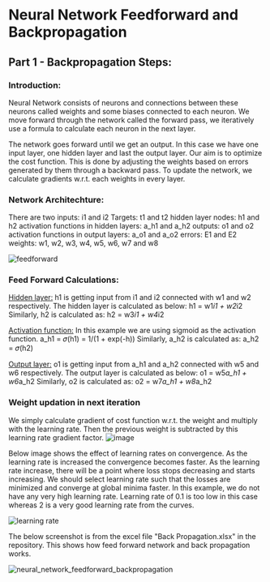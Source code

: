 # Neural Network Feedforward and Backpropagation

## Part 1 - Backpropagation Steps:

### Introduction:
Neural Network consists of neurons and connections between these neurons called weights and some biases connected to each neuron.
We move forward through the network called the forward pass, we iteratively use a formula to calculate each neuron in the next layer.

The network goes forward until we get an output. In this case we have one input layer, one hidden layer and last the output layer.
Our aim is to optimize the cost function. This is done by adjusting the weights based on errors generated by them through a backward pass.
To update the network, we calculate gradients w.r.t. each weights in every layer.

### Network Architechture:
There are two inputs: i1 and i2
Targets: t1 and t2
hidden layer nodes: h1 and h2
activation functions in hidden layers: a_h1 and a_h2
outputs: o1 and o2
activation functions in output layers: a_o1 and a_o2
errors: E1 and E2
weights: w1, w2, w3, w4, w5, w6, w7 and w8

![feedforward](https://user-images.githubusercontent.com/65554220/119848614-94721180-bf29-11eb-91e7-989e09bb1d98.JPG)

### Feed Forward Calculations:
<u>Hidden layer:</u> 
h1 is getting input from i1 and i2 connected with w1 and w2 respectively. The hidden layer is calculated as below:
h1 = w1*i1 + w2*i2
Similarly, h2 is calculated as:
h2 = w3*i1 + w4*i2

<u>Activation function:</u>
In this example we are using sigmoid as the activation function.
a_h1 = 𝜎(h1) = 1/(1 + exp(-h))
Similarly, a_h2 is calculated as:
a_h2 = 𝜎(h2)

<u>Output layer:</u>
o1 is getting input from a_h1 and a_h2 connected with w5 and w6 respectively. The output layer is calculated as below:
o1 = w5*a_h1 + w6*a_h2
Similarly, o2 is calculated as:
o2 = w7*a_h1 + w8*a_h2


### Weight updation in next iteration
We simply calculate gradient of cost function w.r.t. the weight and multiply with the learning rate. Then the previous weight is subtracted by this learning rate gradient factor.
![image](https://user-images.githubusercontent.com/65554220/119844436-0d6f6a00-bf26-11eb-9fad-986fccb1099e.png)

Below image shows the effect of learning rates on convergence.
As the learning rate is increased the convergence becomes faster. As the learning rate increase, there will be a point where loss stops decreasing and starts increasing.
We should select learning rate such that the losses are minimized and converge at global minima faster.
In this example, we do not have any very high learning rate. Learning rate of 0.1 is too low in this case whereas 2 is a very good learning rate from the curves.  

![learning rate](https://user-images.githubusercontent.com/65554220/119846043-6a1f5480-bf27-11eb-8487-4cf95a00d3d8.JPG)

The below screenshot is from the excel file "Back Propagation.xlsx" in the repository.
This shows how feed forward network and back propagation works.

![neural_network_feedforward_backpropagation](https://user-images.githubusercontent.com/65554220/119373201-cb4fe980-bcd5-11eb-82a4-01ef1e6cc6d0.JPG)


